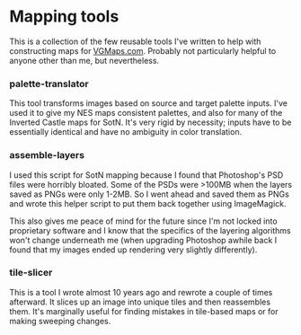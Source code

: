 # Mapping tools

This is a collection of the few reusable tools I've written to help with constructing maps for
[VGMaps.com](http://vgmaps.com). Probably not particularly helpful to anyone other than me, but nevertheless.

### palette-translator
This tool transforms images based on source and target palette inputs. I've used it to give my NES maps consistent
palettes, and also for many of the Inverted Castle maps for SotN. It's very rigid by necessity; inputs have to be
essentially identical and have no ambiguity in color translation.

### assemble-layers
I used this script for SotN mapping because I found that Photoshop's PSD files were horribly bloated. Some of the
PSDs were >100MB when the layers saved as PNGs were only 1-2MB. So I went ahead and saved them as PNGs and wrote
this helper script to put them back together using ImageMagick.

This also gives me peace of mind for the future since I'm not locked into proprietary software and I know that the
specifics of the layering algorithms won't change underneath me (when upgrading Photoshop awhile back I found that
my images ended up rendering very slightly differently).

### tile-slicer
This is a tool I wrote almost 10 years ago and rewrote a couple of times afterward. It slices up an image into
unique tiles and then reassembles them. It's marginally useful for finding mistakes in tile-based maps or for
making sweeping changes.
